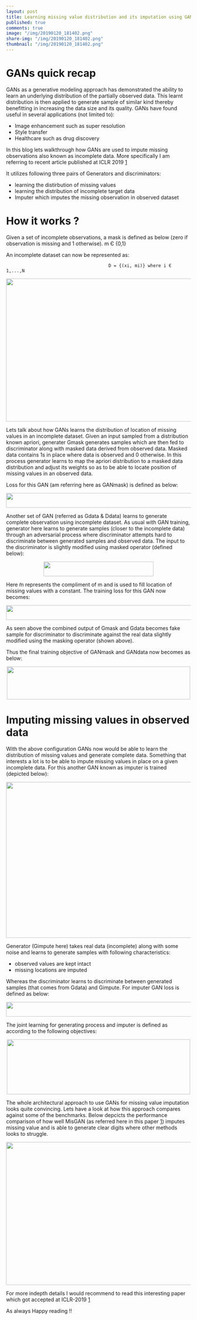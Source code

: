 ```yaml
---
layout: post
title: Learning missing value distribution and its imputation using GANs
published: true
comments: true
image: "/img/20190120_181402.png"
share-img: "/img/20190120_181402.png"
thumbnail: "/img/20190120_181402.png"
---
```


# GANs quick recap

GANs as a generative modeling approach has demonstrated the ability to learn an underlying distribution of the partially observed data. This learnt distribution is then applied to generate sample of similar kind thereby benefitting in increasing the data size and its quality. GANs have found useful in several applications (not limited to):
  * Image enhancement such as super resolution
  * Style transfer
  * Healthcare such as drug discovery

In this blog lets walkthrough how GANs are used to impute missing observations also known as incomplete data. More specifically I am referring to recent article published at ICLR 2019 [1](https://openreview.net/pdf?id=S1lDV3RcKm)

It utilizes following three pairs of Generators and discriminators:
   * learning the distirbution of missing values
   * learning the distribution of incomplete target data
   * Imputer which imputes the missing observation in observed dataset

# How it works ?

Given a set of incomplete observations, a mask is defined as below (zero if observation is missing and 1 otherwise).
                                                    m Є {0,1}

An incomplete dataset can now be represented as:
                    
                                           D = {(xi, mi)} where i Є 1,...,N

<p align="center"> <img src="https://ai-how.github.io/img/20190120_181543.png" width="600" height="390" /> </p>

Lets talk about how GANs learns the distribution of location of missing values in an incomplete dataset. Given an input sampled from a distribution known apriori, generater Gmask generates samples which are then fed to discriminator along with masked data derived from observed data. Masked data contains 1s in place where data is observed and 0 otherwise. In this process generator learns to map the apriori distribution to a masked data distribution and adjust its weights so as to be able to locate position of missing values in an observed data.

Loss for this GAN (am referring here as GANmask) is defined as below:

<p align="center"> <img src="https://ai-how.github.io/img/Mask_Loss.png" width="525" height="40" /> </p>

Another set of GAN (referred as Gdata & Ddata) learns to generate complete observation using incomplete dataset. As usual with GAN training, generator here learns to generate samples (closer to the incomplete data) through an adversarial process where discriminator attempts hard to discriminate between generated samples and observed data. The input to the discriminator is slightly modified using masked operator (defined below):

<p align="center"> <img src="https://ai-how.github.io/img/Disc_Inp.png" width="300" height="40" /> </p>

Here ̃m represents the compliment of m and is used to fill location of missing values with a constant. The training loss for this GAN now becomes:

<p align="center"> <img src="https://ai-how.github.io/img/GANdata_Loss.png" width="750" height="40" /> </p>

As seen above the combined output of Gmask and Gdata becomes fake sample for discriminator to discriminate against the real data slightly modified using the masking operator (shown above).

Thus the final training objective of GANmask and GANdata now becomes as below:

<p align="center"> <img src="https://ai-how.github.io/img/Combined_Objective.png" width="500" height="90" /> </p>

# Imputing missing values in observed data

With the above configuration GANs now would be able to learn the distribution of missing values and generate complete data. Something that interests a lot is to be able to impute missing values in place on a given incomplete data. For this another GAN known as imputer is trained (depicted below):

<p align="center"> <img src="https://ai-how.github.io/img/20190120_181402.png" width="650" height="425" /> </p>

Generator (Gimpute here) takes real data (incomplete) along with some noise and learns to generate samples with following characteristics:

   * observed values are kept intact
   * missing locations are imputed

Whereas the discriminator learns to discriminate between generated samples (that comes from Gdata) and Gimpute. For imputer GAN loss is defined as below:

<p align="center"> <img src="https://ai-how.github.io/img/Loss_Imputer.png" width="690" height="40" /> </p>

The joint learning for generating process and imputer is defined as according to the following objectives:

<p align="center"> <img src="https://ai-how.github.io/img/Joint_Learning.png" width="500" height="150" /> </p>

The whole architectural approach to use GANs for missing value imputation looks quite convincing. Lets have a look at how this approach compares against some of the benchmarks. Below depcicts the performance comparison of how well MisGAN (as referred here in this paper [1](https://openreview.net/pdf?id=S1lDV3RcKm)) imputes missing value and is able to generate clear digits where other methods looks to struggle.

<p align="center"> <img src="https://ai-how.github.io/img/Performance.png" width="600" height="390" /> </p>

For more indepth details I would recommend to read this interesting paper which got accepted at ICLR-2019 [1](https://openreview.net/pdf?id=S1lDV3RcKm)

As always Happy reading !!
